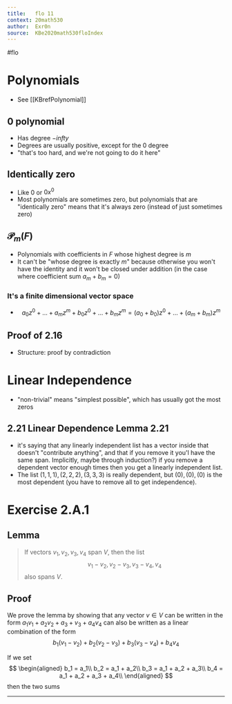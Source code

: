 ```yaml
---
title:   flo 11
context: 20math530
author:  Exr0n
source:  KBe2020math530floIndex
---
```


#flo 

# Polynomials 
- See [[KBrefPolynomial]]
## 0 polynomial
- Has degree $-infty$
- Degrees are usually positive, except for the $0$ degree
- "that's too hard, and we're not going to do it here"
## Identically zero
- Like $0$ or $0 x^0$
- Most polynomials are sometimes zero, but polynomials that are "identically zero" means that it's always zero (instead of just sometimes zero)

## $\mathcal{P}_m(F)$
- Polynomials with coefficients in $F$ whose highest degree is $m$
- It can't be "whose degree is exactly $m$" because otherwise you won't have the identity and it won't be closed under addition (in the case where coefficient sum $a_m + b_m = 0$)
### It's a finite dimensional vector space
- $$a_0z^0+...+a_mz^m + b_0z^0 + ... + b_mz^m = (a_0+b_0)z^0 + ... + (a_m+b_m)z^m$$

## Proof of 2.16
- Structure: proof by contradiction

# Linear Independence
- "non-trivial" means "simplest possible", which has usually got the most zeros

## 2.21 Linear Dependence Lemma 2.21
- it's saying that any linearly independent list has a vector inside that doesn't "contribute anything", and that if you remove it you'l have the same span. Implicitly, maybe through induction?) if you remove a dependent vector enough times then you get a linearly independent list.
- The list $(1, 1, 1), (2, 2, 2), (3, 3, 3)$ is really dependent, but $(0), (0), (0)$ is the most dependent (you have to remove all to get independence).

# Exercise 2.A.1
## Lemma
> If vectors $v_1, v_2, v_3, v_4$ span $V$, then the list
> $$v_1-v_2, v_2-v_3, v_3-v_4, v_4$$
> also spans $V$.

## Proof
We prove the lemma by showing that any vector $v \in V$ can be written in the form $a_1v_1 + a_2v_2 + a_3+v_3 + a_4v_4$ can also be written as a linear combination of the form
$$
b_1 (v_1-v_2) + b_2 (v_2-v_3) + b_3(v_3-v_4) + b_4v_4
$$

If we set
$$
\begin{aligned}
b_1 = a_1\\
b_2 = a_1 + a_2\\
b_3 = a_1 + a_2 + a_3\\
b_4 = a_1 + a_2 + a_3 + a_4\\
\end{aligned}
$$
then the two sums 

---
